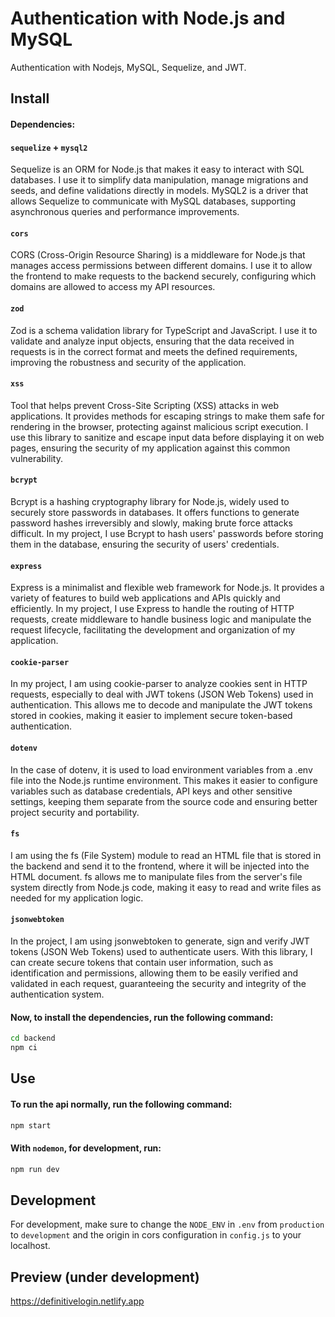 # Authentication with Node.js and MySQL

Authentication with Nodejs, MySQL, Sequelize, and JWT.

## Install

#### Dependencies:

#### `sequelize` + `mysql2`

Sequelize is an ORM for Node.js that makes it easy to interact with SQL databases. I use it to simplify data manipulation, manage migrations and seeds, and define validations directly in models. MySQL2 is a driver that allows Sequelize to communicate with MySQL databases, supporting asynchronous queries and performance improvements.

#### `cors`

CORS (Cross-Origin Resource Sharing) is a middleware for Node.js that manages access permissions between different domains. I use it to allow the frontend to make requests to the backend securely, configuring which domains are allowed to access my API resources.

#### `zod`

Zod is a schema validation library for TypeScript and JavaScript. I use it to validate and analyze input objects, ensuring that the data received in requests is in the correct format and meets the defined requirements, improving the robustness and security of the application.

#### `xss`

Tool that helps prevent Cross-Site Scripting (XSS) attacks in web applications. It provides methods for escaping strings to make them safe for rendering in the browser, protecting against malicious script execution. I use this library to sanitize and escape input data before displaying it on web pages, ensuring the security of my application against this common vulnerability.

#### `bcrypt`

Bcrypt is a hashing cryptography library for Node.js, widely used to securely store passwords in databases. It offers functions to generate password hashes irreversibly and slowly, making brute force attacks difficult. In my project, I use Bcrypt to hash users' passwords before storing them in the database, ensuring the security of users' credentials.

#### `express`

Express is a minimalist and flexible web framework for Node.js. It provides a variety of features to build web applications and APIs quickly and efficiently. In my project, I use Express to handle the routing of HTTP requests, create middleware to handle business logic and manipulate the request lifecycle, facilitating the development and organization of my application.

#### `cookie-parser`

In my project, I am using cookie-parser to analyze cookies sent in HTTP requests, especially to deal with JWT tokens (JSON Web Tokens) used in authentication. This allows me to decode and manipulate the JWT tokens stored in cookies, making it easier to implement secure token-based authentication.

#### `dotenv`

In the case of dotenv, it is used to load environment variables from a .env file into the Node.js runtime environment. This makes it easier to configure variables such as database credentials, API keys and other sensitive settings, keeping them separate from the source code and ensuring better project security and portability.

#### `fs`

I am using the fs (File System) module to read an HTML file that is stored in the backend and send it to the frontend, where it will be injected into the HTML document. fs allows me to manipulate files from the server's file system directly from Node.js code, making it easy to read and write files as needed for my application logic.

#### `jsonwebtoken`

In the project, I am using jsonwebtoken to generate, sign and verify JWT tokens (JSON Web Tokens) used to authenticate users. With this library, I can create secure tokens that contain user information, such as identification and permissions, allowing them to be easily verified and validated in each request, guaranteeing the security and integrity of the authentication system.

#### Now, to install the dependencies, run the following command:

```bash
cd backend
npm ci
```

## Use

#### To run the api normally, run the following command:

```bash
npm start
```

#### With `nodemon`, for development, run:

```bash
npm run dev
```

## Development

For development, make sure to change the `NODE_ENV` in `.env` from `production` to `development` and the origin in cors configuration in `config.js` to your localhost.

## Preview (under development)

<a href="https://definitivelogin.netlify.app" target="_blank">https://definitivelogin.netlify.app</a>
